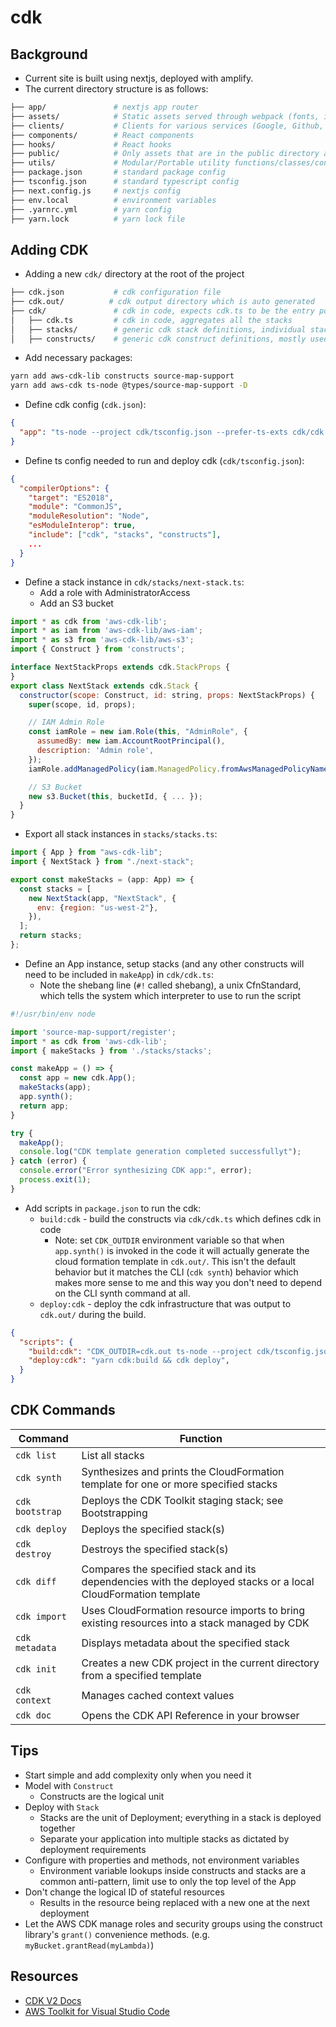 # cdk

## Background

* Current site is built using nextjs, deployed with amplify.
* The current directory structure is as follows:

```bash
├── app/               # nextjs app router
├── assets/            # Static assets served through webpack (fonts, icons, images, mdx, etc)
├── clients/           # Clients for various services (Google, Github, AWS). Auth for these handled by next-auth (https://auth.js.org/)
├── components/        # React components
├── hooks/             # React hooks
├── public/            # Only assets that are in the public directory at build time will be served by Next.js
├── utils/             # Modular/Portable utility functions/classes/constants/etc
├── package.json       # standard package config
├── tsconfig.json      # standard typescript config
├── next.config.js     # nextjs config
├── env.local          # environment variables
├── .yarnrc.yml        # yarn config
├── yarn.lock          # yarn lock file
```

## Adding CDK

* Adding a new `cdk/` directory at the root of the project

```bash
├── cdk.json           # cdk configuration file
├── cdk.out/          # cdk output directory which is auto generated
├── cdk/               # cdk in code, expects cdk.ts to be the entry point (creating App, Stacks, etc)
│   ├── cdk.ts         # cdk in code, aggregates all the stacks
│   ├── stacks/        # generic cdk stack definitions, individual stacks isolate resources to get around AWS resource cap limits
│   ├── constructs/    # generic cdk construct definitions, mostly used in `stacks`
```

* Add necessary packages:

```bash
yarn add aws-cdk-lib constructs source-map-support
yarn add aws-cdk ts-node @types/source-map-support -D
```

* Define cdk config (`cdk.json`):

```json
{
  "app": "ts-node --project cdk/tsconfig.json --prefer-ts-exts cdk/cdk.ts",
}
```

* Define ts config needed to run and deploy cdk (`cdk/tsconfig.json`):

```json
{
  "compilerOptions": {
    "target": "ES2018",
    "module": "CommonJS",
    "moduleResolution": "Node",
    "esModuleInterop": true,
    "include": ["cdk", "stacks", "constructs"],
    ...
  }
}
```

* Define a stack instance in `cdk/stacks/next-stack.ts`:
  * Add a role with AdministratorAccess
  * Add an S3 bucket

```jsx
import * as cdk from 'aws-cdk-lib';
import * as iam from 'aws-cdk-lib/aws-iam';
import * as s3 from 'aws-cdk-lib/aws-s3';
import { Construct } from 'constructs';

interface NextStackProps extends cdk.StackProps {
}
export class NextStack extends cdk.Stack {
  constructor(scope: Construct, id: string, props: NextStackProps) {
    super(scope, id, props);

    // IAM Admin Role
    const iamRole = new iam.Role(this, "AdminRole", {
      assumedBy: new iam.AccountRootPrincipal(),
      description: 'Admin role',
    });
    iamRole.addManagedPolicy(iam.ManagedPolicy.fromAwsManagedPolicyName("AdministratorAccess"));

    // S3 Bucket
    new s3.Bucket(this, bucketId, { ... });
  }
}
```

* Export all stack instances in `stacks/stacks.ts`:

```jsx
import { App } from "aws-cdk-lib";
import { NextStack } from "./next-stack";

export const makeStacks = (app: App) => {
  const stacks = [
    new NextStack(app, "NextStack", {
      env: {region: "us-west-2"},
    }),
  ];
  return stacks;
};
```


* Define an App instance, setup stacks (and any other constructs will need to be included in `makeApp`) in `cdk/cdk.ts`:
  * Note the shebang line (`#!` called shebang), a unix CfnStandard, which tells the system which interpreter to use to run the script

```jsx
#!/usr/bin/env node

import 'source-map-support/register';
import * as cdk from 'aws-cdk-lib';
import { makeStacks } from './stacks/stacks';

const makeApp = () => {
  const app = new cdk.App();
  makeStacks(app);
  app.synth();
  return app;
}

try {
  makeApp();
  console.log("CDK template generation completed successfullyt");
} catch (error) {
  console.error("Error synthesizing CDK app:", error);
  process.exit(1);
}
```

* Add scripts in `package.json` to run the cdk:
  * `build:cdk` - build the constructs via `cdk/cdk.ts` which defines cdk in code
    * Note: set `CDK_OUTDIR` environment variable so that when  `app.synth()` is invoked in the code it will actually generate the cloud formation template in `cdk.out/`. This isn't the default behavior but it matches the CLI (`cdk synth`) behavior which makes more sense to me and this way you don't need to depend on the CLI synth command at all.
  * `deploy:cdk` - deploy the cdk infrastructure that was output to `cdk.out/` during the build.

```json
{
  "scripts": {
    "build:cdk": "CDK_OUTDIR=cdk.out ts-node --project cdk/tsconfig.json cdk/cdk.ts",
    "deploy:cdk": "yarn cdk:build && cdk deploy",
  }
}
```

## CDK Commands

| Command | Function |
|---------|----------|
| `cdk list` | List all stacks |
| `cdk synth` | Synthesizes and prints the CloudFormation template for one or more specified stacks |
| `cdk bootstrap` | Deploys the CDK Toolkit staging stack; see Bootstrapping |
| `cdk deploy` | Deploys the specified stack(s) |
| `cdk destroy` | Destroys the specified stack(s) |
| `cdk diff` | Compares the specified stack and its dependencies with the deployed stacks or a local CloudFormation template |
| `cdk import` | Uses CloudFormation resource imports to bring existing resources into a stack managed by CDK |
| `cdk metadata` | Displays metadata about the specified stack |
| `cdk init` | Creates a new CDK project in the current directory from a specified template|
| `cdk context` | Manages cached context values|
| `cdk doc` | Opens the CDK API Reference in your browser |

## Tips

* Start simple and add complexity only when you need it
* Model with `Construct`
  * Constructs are the logical unit 
* Deploy with `Stack`
  * Stacks are the unit of Deployment; everything in a stack is deployed together
  * Separate your application into multiple stacks as dictated by deployment requirements
* Configure with properties and methods, not environment variables
  * Environment variable lookups inside constructs and stacks are a common anti-pattern, limit use to only the top level of the App
* Don't change the logical ID of stateful resources
  * Results in the resource being replaced with a new one at the next deployment
* Let the AWS CDK manage roles and security groups using the construct library's `grant()` convenience methods. (e.g. `myBucket.grantRead(myLambda)`)

## Resources

* [CDK V2 Docs](https://docs.aws.amazon.com/cdk/v2/guide/cli.html)
* [AWS Toolkit for Visual Studio Code](https://docs.aws.amazon.com/cdk/v2/guide/vscode.html)
